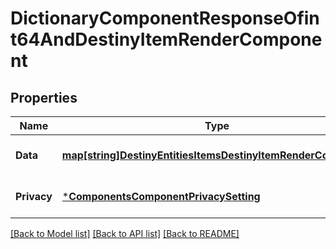 # DictionaryComponentResponseOfint64AndDestinyItemRenderComponent

## Properties
Name | Type | Description | Notes
------------ | ------------- | ------------- | -------------
**Data** | [**map[string]DestinyEntitiesItemsDestinyItemRenderComponent**](Destiny.Entities.Items.DestinyItemRenderComponent.md) |  | [optional] [default to null]
**Privacy** | [***ComponentsComponentPrivacySetting**](Components.ComponentPrivacySetting.md) |  | [optional] [default to null]

[[Back to Model list]](../README.md#documentation-for-models) [[Back to API list]](../README.md#documentation-for-api-endpoints) [[Back to README]](../README.md)


